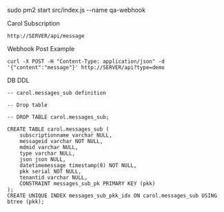 sudo pm2 start src/index.js --name qa-webhook

Carol Subscription

```
http://SERVER/api/message

```

Webhook Post Example

```
curl -X POST -H "Content-Type: application/json" -d '{"content":"message"}' http://SERVER/api?type=demo
```

DB DDL

```
-- carol.messages_sub definition

-- Drop table

-- DROP TABLE carol.messages_sub;

CREATE TABLE carol.messages_sub (
	subscriptionname varchar NULL,
	messageid varchar NOT NULL,
	mdmid varchar NULL,
	type varchar NULL,
	json json NULL,
	datetimemessage timestamp(0) NOT NULL,
	pkk serial NOT NULL,
	tenantid varchar NULL,
	CONSTRAINT messages_sub_pk PRIMARY KEY (pkk)
);
CREATE UNIQUE INDEX messages_sub_pkk_idx ON carol.messages_sub USING btree (pkk);
```
